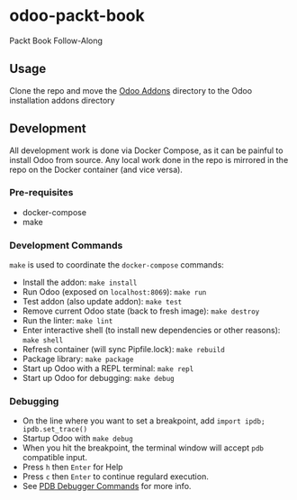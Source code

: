 # odoo-packt-book
Packt Book Follow-Along

## Usage
Clone the repo and move the [Odoo Addons](./odoo/addons) directory to the Odoo installation addons directory

## Development
All development work is done via Docker Compose, as it can be painful to install Odoo from source.  Any local work done
in the repo is mirrored in the repo on the Docker container (and vice versa).

### Pre-requisites
* docker-compose
* make

### Development Commands
`make` is used to coordinate the `docker-compose` commands:
* Install the addon: `make install`
* Run Odoo (exposed on `localhost:8069`): `make run`
* Test addon (also update addon): `make test`
* Remove current Odoo state (back to fresh image): `make destroy`
* Run the linter: `make lint`
* Enter interactive shell (to install new dependencies or other reasons): `make shell`
* Refresh container (will sync Pipfile.lock): `make rebuild`
* Package library: `make package`
* Start up Odoo with a REPL terminal: `make repl`
* Start up Odoo for debugging: `make debug`

### Debugging
* On the line where you want to set a breakpoint, add `import ipdb; ipdb.set_trace()`
* Startup Odoo with `make debug`
* When you hit the breakpoint, the terminal window will accept `pdb` compatible input.
* Press `h` then `Enter` for Help
* Press `c` then `Enter` to continue regulard execution.
* See [PDB Debugger Commands](https://docs.python.org/3.7/library/pdb.html#debugger-commands) for more info.
